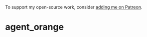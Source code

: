 To support my open-source work, consider [adding me on Patreon](https://www.patreon.com/kevinelliott).

# agent_orange
